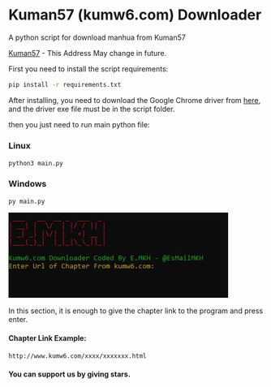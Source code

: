  # Kuman57 (kumw6.com) Downloader

A python script for download manhua from Kuman57

[Kuman57](https://kumw6.com) - This Address May change in future.

First you need to install the script requirements:
```cmd
pip install -r requirements.txt
```
After installing, you need to download the Google Chrome driver from [here](https://chromedriver.chromium.org/downloads), and the driver exe file must be in the script folder.

then you just need to run main python file:

### Linux
```terminal
python3 main.py
```


### Windows
```cmd
py main.py
```


![Main_Page](https://github.com/esmail-mkh/Kuman57-Downloader/raw/main/image.jpg)

In this section, it is enough to give the chapter link to the program and press enter.

#### Chapter Link Example:
```
http://www.kumw6.com/xxxx/xxxxxxx.html
```

#### You can support us by giving stars.
